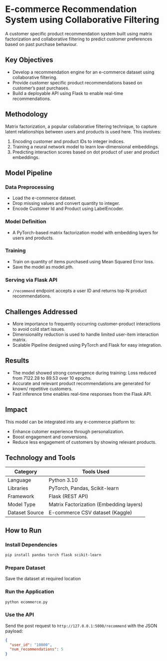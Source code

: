 # E-commerce Recommendation System using Collaborative Filtering

A customer specific product recommendation system built using matrix factorization and collaborative filtering to predict customer preferences based on past purchase behaviour.

## Key Objectives

- Develop a recommendation engine for an e-commerce dataset using collaborative filtering.
- Provide customer specific product recommendations based on customer’s past purchases.
- Build a deployable API using Flask to enable real-time recommendations.

## Methodology

Matrix factorization, a popular collaborative filtering technique, to capture latent relationships between users and products is used here. This involves:

1. Encoding customer and product IDs to integer indices.
2. Training a neural network model to learn low-dimensional embeddings.
3. Predicting interaction scores based on dot product of user and product embeddings.

## Model Pipeline

### Data Preprocessing

- Load the e-commerce dataset.
- Drop missing values and convert quantity to integer.
- Encode Customer Id and Product using LabelEncoder.

### Model Definition

- A PyTorch-based matrix factorization model with embedding layers for users and products.

### Training

- Train on quantity of items purchased using Mean Squared Error loss.
- Save the model as model.pth.

### Serving via Flask API

- `/recommend` endpoint accepts a user ID and returns top-N product recommendations.

## Challenges Addressed

- More importance to frequently occurring customer-product interactions to avoid cold start issues.
- Dimensionality reduction is used to handle limited user-item interaction matrix.
- Scalable Pipeline designed using PyTorch and Flask for easy integration. 

## Results

- The model showed strong convergence during training: Loss reduced from 7122.28 to 89.53 over 10 epochs.
- Accurate and relevant product recommendations are generated for known/ repetitive customers.
- Fast inference time enables real-time responses from the Flask API.

## Impact

This model can be integrated into any e-commerce platform to:

- Enhance cutomer experience through personalization.
- Boost engagement and conversions.
- Reduce less engagement of customers by showing relevant products.

## Technology and Tools

| Category       | Tools Used                         |
|----------------|-------------------------------------|
| Language       | Python 3.10                         |
| Libraries      | PyTorch, Pandas, Scikit-learn       |
| Framework      | Flask (REST API)                    |
| Model Type     | Matrix Factorization (Embedding layers) |
| Dataset Source | E-commerce CSV dataset (Kaggle)     |

## How to Run

### Install Dependencies

```bash
pip install pandas torch flask scikit-learn
```

### Prepare Dataset

Save the dataset at required location

### Run the Application

```bash
python ecommerce.py
```

### Use the API

Send the post request to `http://127.0.0.1:5000/recommend` with the JSON payload:

```json
{
  "user_id": "10000",
  "num_recommendations": 5
}
```
